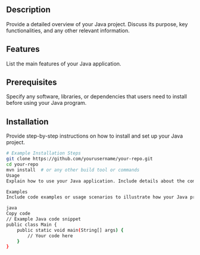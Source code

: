 ## Description

Provide a detailed overview of your Java project. Discuss its purpose, key functionalities, and any other relevant information.

## Features

List the main features of your Java application.

## Prerequisites

Specify any software, libraries, or dependencies that users need to install before using your Java program.

## Installation

Provide step-by-step instructions on how to install and set up your Java project.

```bash
# Example Installation Steps
git clone https://github.com/yourusername/your-repo.git
cd your-repo
mvn install  # or any other build tool or commands
Usage
Explain how to use your Java application. Include details about the command-line options, configuration files, or any other usage-related information.

Examples
Include code examples or usage scenarios to illustrate how your Java program can be used.

java
Copy code
// Example Java code snippet
public class Main {
    public static void main(String[] args) {
        // Your code here
    }
}
